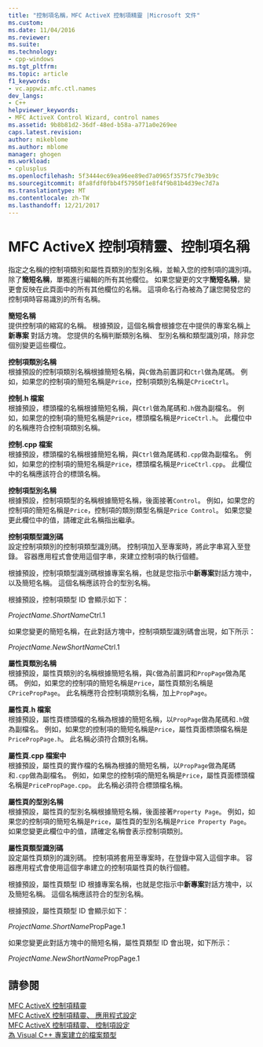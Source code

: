 ```yaml
---
title: "控制項名稱，MFC ActiveX 控制項精靈 |Microsoft 文件"
ms.custom: 
ms.date: 11/04/2016
ms.reviewer: 
ms.suite: 
ms.technology:
- cpp-windows
ms.tgt_pltfrm: 
ms.topic: article
f1_keywords:
- vc.appwiz.mfc.ctl.names
dev_langs:
- C++
helpviewer_keywords:
- MFC ActiveX Control Wizard, control names
ms.assetid: 9b8b81d2-36df-48ed-b58a-a771a0e269ee
caps.latest.revision: 
author: mikeblome
ms.author: mblome
manager: ghogen
ms.workload:
- cplusplus
ms.openlocfilehash: 5f3444ec69ea96ee89ed7a0965f3575fc79e3b9c
ms.sourcegitcommit: 8fa8fdf0fbb4f57950f1e8f4f9b81b4d39ec7d7a
ms.translationtype: MT
ms.contentlocale: zh-TW
ms.lasthandoff: 12/21/2017
---
```

# <a name="control-names-mfc-activex-control-wizard"></a>MFC ActiveX 控制項精靈、控制項名稱
指定之名稱的控制項類別和屬性頁類別的型別名稱，並輸入您的控制項的識別項。 除了**簡短名稱**，單獨進行編輯的所有其他欄位。 如果您變更的文字**簡短名稱**，變更會反映在此頁面中的所有其他欄位的名稱。 這項命名行為被為了讓您開發您的控制項時容易識別的所有名稱。  
  
 **簡短名稱**  
 提供控制項的縮寫的名稱。 根據預設，這個名稱會根據您在中提供的專案名稱上**新專案** 對話方塊。 您提供的名稱判斷類別名稱、 型別名稱和類型識別項，除非您個別變更這些欄位。  
  
 **控制項類別名稱**  
 根據預設的控制項類別名稱根據簡短名稱，與`C`做為前置詞和`Ctrl`做為尾碼。 例如，如果您的控制項的簡短名稱是`Price`，控制項類別名稱是`CPriceCtrl`。  
  
 **控制.h 檔案**  
 根據預設，標頭檔的名稱根據簡短名稱，與`Ctrl`做為尾碼和`.h`做為副檔名。 例如，如果您的控制項的簡短名稱是`Price`，標頭檔名稱是`PriceCtrl.h`。 此欄位中的名稱應符合控制項類別名稱。  
  
 **控制.cpp 檔案**  
 根據預設，標頭檔的名稱根據簡短名稱，與`Ctrl`做為尾碼和`.cpp`做為副檔名。 例如，如果您的控制項的簡短名稱是`Price`，標頭檔名稱是`PriceCtrl.cpp`。 此欄位中的名稱應該符合的標頭名稱。  
  
 **控制項型別名稱**  
 根據預設，控制項類型的名稱根據簡短名稱，後面接著`Control`。 例如，如果您的控制項的簡短名稱是`Price`，控制項的類別類型名稱是`Price Control`。 如果您變更此欄位中的值，請確定此名稱指出繼承。  
  
 **控制項類型識別碼**  
 設定控制項類別的控制項類型識別碼。 控制項加入至專案時，將此字串寫入至登錄。 容器應用程式會使用這個字串，來建立控制項的執行個體。  
  
 根據預設，控制項類型識別碼根據專案名稱，也就是您指示中**新專案**對話方塊中，以及簡短名稱。 這個名稱應該符合的型別名稱。  
  
 根據預設，控制項類型 ID 會顯示如下：  
  
 *ProjectName.ShortName*Ctrl.1  
  
 如果您變更的簡短名稱，在此對話方塊中，控制項類型識別碼會出現，如下所示：  
  
 *ProjectName.NewShortName*Ctrl.1  
  
 **屬性頁類別名稱**  
 根據預設，屬性頁類別的名稱根據簡短名稱，與`C`做為前置詞和`PropPage`做為尾碼。 例如，如果您的控制項的簡短名稱是`Price`，屬性頁類別名稱是`CPricePropPage`。 此名稱應符合控制項類別名稱，加上`PropPage`。  
  
 **屬性頁.h 檔案**  
 根據預設，屬性頁標頭檔的名稱為根據的簡短名稱，以`PropPage`做為尾碼和`.h`做為副檔名。 例如，如果您的控制項的簡短名稱是`Price`，屬性頁面標頭檔名稱是`PricePropPage.h`。 此名稱必須符合類別名稱。  
  
 **屬性頁.cpp 檔案中**  
 根據預設，屬性頁的實作檔的名稱為根據的簡短名稱，以`PropPage`做為尾碼和`.cpp`做為副檔名。 例如，如果您的控制項的簡短名稱是`Price`，屬性頁面標頭檔名稱是`PricePropPage.cpp`。 此名稱必須符合標頭檔名稱。  
  
 **屬性頁的型別名稱**  
 根據預設，屬性頁的型別名稱根據簡短名稱，後面接著`Property Page`。 例如，如果您的控制項的簡短名稱是`Price`，屬性頁的型別名稱是`Price Property Page`。 如果您變更此欄位中的值，請確定名稱會表示控制項類別。  
  
 **屬性頁類型識別碼**  
 設定屬性頁類別的識別碼。 控制項將套用至專案時，在登錄中寫入這個字串。 容器應用程式會使用這個字串建立的控制項屬性頁的執行個體。  
  
 根據預設，屬性頁類型 ID 根據專案名稱，也就是您指示中**新專案**對話方塊中，以及簡短名稱。 這個名稱應該符合的型別名稱。  
  
 根據預設，屬性頁類型 ID 會顯示如下：  
  
 *ProjectName.ShortName*PropPage.1  
  
 如果您變更此對話方塊中的簡短名稱，屬性頁類型 ID 會出現，如下所示：  
  
 *ProjectName.NewShortName*PropPage.1  
  
## <a name="see-also"></a>請參閱  
 [MFC ActiveX 控制項精靈](../../mfc/reference/mfc-activex-control-wizard.md)   
 [MFC ActiveX 控制項精靈、 應用程式設定](../../mfc/reference/application-settings-mfc-activex-control-wizard.md)   
 [MFC ActiveX 控制項精靈、 控制項設定](../../mfc/reference/control-settings-mfc-activex-control-wizard.md)   
 [為 Visual C++ 專案建立的檔案類型](../../ide/file-types-created-for-visual-cpp-projects.md)

